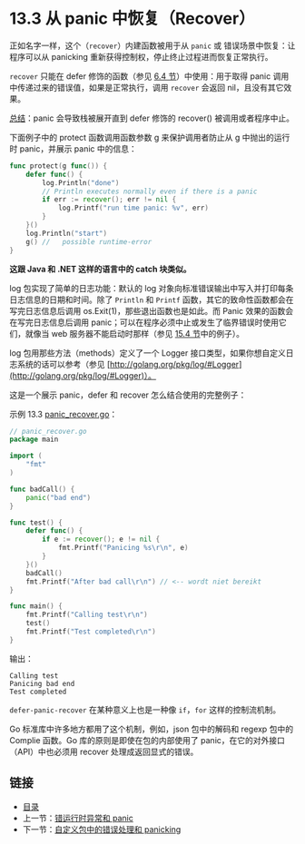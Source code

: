 # 13.3 从 panic 中恢复（Recover）

正如名字一样，这个（`recover`）内建函数被用于从 `panic` 或 错误场景中恢复：让程序可以从 panicking 重新获得控制权，停止终止过程进而恢复正常执行。

`recover` 只能在 defer 修饰的函数（参见 [6.4 节](06.4.md)）中使用：用于取得 panic 调用中传递过来的错误值，如果是正常执行，调用 `recover` 会返回 nil，且没有其它效果。

<u>总结</u>：panic 会导致栈被展开直到 defer 修饰的 recover() 被调用或者程序中止。

下面例子中的 protect 函数调用函数参数 g 来保护调用者防止从 g 中抛出的运行时 panic，并展示 panic 中的信息：

```go
func protect(g func()) {
	defer func() {
		log.Println("done")
		// Println executes normally even if there is a panic
		if err := recover(); err != nil {
			log.Printf("run time panic: %v", err)
		}
	}()
	log.Println("start")
	g() //   possible runtime-error
}
```

**这跟 Java 和 .NET 这样的语言中的 catch 块类似。**

log 包实现了简单的日志功能：默认的 log 对象向标准错误输出中写入并打印每条日志信息的日期和时间。除了 `Println` 和 `Printf` 函数，其它的致命性函数都会在写完日志信息后调用 os.Exit(1)，那些退出函数也是如此。而 Panic 效果的函数会在写完日志信息后调用 panic；可以在程序必须中止或发生了临界错误时使用它们，就像当 web 服务器不能启动时那样（参见 [15.4 节](15.4.md)中的例子）。

log 包用那些方法（methods）定义了一个 Logger 接口类型，如果你想自定义日志系统的话可以参考（参见 [http://golang.org/pkg/log/#Logger](http://golang.org/pkg/log/#Logger)）。

这是一个展示 panic，defer 和 recover 怎么结合使用的完整例子：

示例 13.3 [panic_recover.go](examples/chapter_13/panic_recover.go)：

```go
// panic_recover.go
package main

import (
	"fmt"
)

func badCall() {
	panic("bad end")
}

func test() {
	defer func() {
		if e := recover(); e != nil {
			fmt.Printf("Panicing %s\r\n", e)
		}
	}()
	badCall()
	fmt.Printf("After bad call\r\n") // <-- wordt niet bereikt
}

func main() {
	fmt.Printf("Calling test\r\n")
	test()
	fmt.Printf("Test completed\r\n")
}
```

输出：

```
Calling test
Panicing bad end
Test completed
```

`defer-panic-recover` 在某种意义上也是一种像 `if`，`for` 这样的控制流机制。

Go 标准库中许多地方都用了这个机制，例如，json 包中的解码和 regexp 包中的 Complie 函数。Go 库的原则是即使在包的内部使用了 panic，在它的对外接口（API）中也必须用 recover 处理成返回显式的错误。

## 链接

- [目录](directory.md)
- 上一节：[错运行时异常和 panic](13.2.md)
- 下一节：[自定义包中的错误处理和 panicking](13.4.md)

